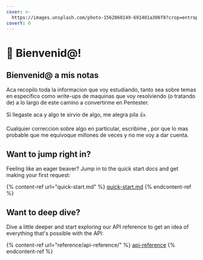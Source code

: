 ```yaml
---
cover: >-
  https://images.unsplash.com/photo-1562860149-691401a306f8?crop=entropy&cs=tinysrgb&fm=jpg&ixid=MnwxOTcwMjR8MHwxfHNlYXJjaHw5fHxoYWNrZXJ8ZW58MHx8fHwxNjc4NDE1OTU5&ixlib=rb-4.0.3&q=80
coverY: 0
---
```


# 👋 Bienvenid@!

## Bienvenid@ a mis notas

Aca recopilo toda la informacion que voy estudiando, tanto sea sobre temas en especifico como write-ups de maquinas que voy resolviendo (o tratando de) a lo largo de este camino a convertirme en Pentester.



Si llegaste aca y algo te sirvio de algo, me alegra pila :thumbsup:.&#x20;



Cualquier correccion sobre algo en particular, escribime , por que lo mas probable que me equivoque millones de veces y no me voy a dar cuenta.&#x20;

## Want to jump right in?

Feeling like an eager beaver? Jump in to the quick start docs and get making your first request:

{% content-ref url="quick-start.md" %}
[quick-start.md](quick-start.md)
{% endcontent-ref %}

## Want to deep dive?

Dive a little deeper and start exploring our API reference to get an idea of everything that's possible with the API:

{% content-ref url="reference/api-reference/" %}
[api-reference](reference/api-reference/)
{% endcontent-ref %}

